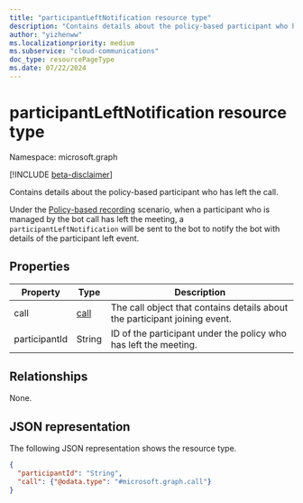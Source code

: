 ```yaml
---
title: "participantLeftNotification resource type"
description: "Contains details about the policy-based participant who has left the call."
author: "yizhenww"
ms.localizationpriority: medium
ms.subservice: "cloud-communications"
doc_type: resourcePageType
ms.date: 07/22/2024
---
```


# participantLeftNotification resource type

Namespace: microsoft.graph

[!INCLUDE [beta-disclaimer](../../includes/beta-disclaimer.md)]

Contains details about the policy-based participant who has left the call.

Under the [Policy-based recording](/microsoftteams/teams-recording-policy) scenario, when a participant who is managed by the bot call has left the meeting, a `participantLeftNotification` will be sent to the bot to notify the bot with details of the participant left event.

## Properties
| Property       | Type            | Description                                                        |
| -------------- | --------------  | -------------------------------------------                        |
| call           | [call](call.md) | The call object that contains details about the participant joining event. |
| participantId  | String          | ID of the participant under the policy who has left the meeting.        |

## Relationships
None.

## JSON representation

The following JSON representation shows the resource type.

<!-- {
  "blockType": "resource",
  "optionalProperties": [],
  "@odata.type": "microsoft.graph.participantLeftNotification"
}-->
```json
{
  "participantId": "String",
  "call": {"@odata.type": "#microsoft.graph.call"}
}
```

<!-- uuid: 8fcb5dbc-d5aa-4681-8e31-b001d5168d79
2015-10-25 14:57:30 UTC -->
<!--
{
  "type": "#page.annotation",
  "description": "participantLeftNotification resource",
  "keywords": "",
  "section": "documentation",
  "tocPath": "",
  "suppressions": []
}
-->

